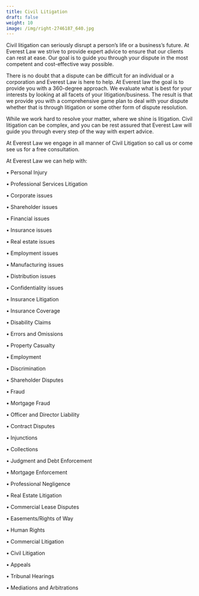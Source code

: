 ```yaml
---
title: Civil Litigation
draft: false
weight: 10
image: /img/right-2746187_640.jpg
---
```

Civil litigation can seriously disrupt a person’s life or a business’s future. At Everest Law we strive to provide expert advice to ensure that our clients can rest at ease. Our goal is to guide you through your dispute in the most competent and cost-effective way possible. 

There is no doubt that a dispute can be difficult for an individual or a corporation and Everest Law is here to help. At Everest law the goal is to provide you with a 360-degree approach. We evaluate what is best for your interests by looking at all facets of your litigation/business. The result is that we provide you with a comprehensive game plan to deal with your dispute whether that is through litigation or some other form of dispute resolution. 

While we work hard to resolve your matter, where we shine is litigation. Civil litigation can be complex, and you can be rest assured that Everest Law will guide you through every step of the way with expert advice. 

At Everest Law we engage in all manner of Civil Litigation so call us or come see us for a free consultation. 

At Everest Law we can help with:

•	Personal Injury

•	Professional Services Litigation

•	Corporate issues

•	Shareholder issues

•	Financial issues

•	Insurance issues

•	Real estate issues

•	Employment issues

•	Manufacturing issues

•	Distribution issues

•	Confidentiality issues

•	Insurance Litigation

•	Insurance Coverage

•	Disability Claims

•	Errors and Omissions

•	Property Casualty

•	Employment

•	Discrimination

•	Shareholder Disputes

•	Fraud

•	Mortgage Fraud

•	Officer and Director Liability

•	Contract Disputes

•	Injunctions

•	Collections

•	Judgment and Debt Enforcement

•	Mortgage Enforcement

•	Professional Negligence

•	Real Estate Litigation

•	Commercial Lease Disputes

•	Easements/Rights of Way

•	Human Rights

•	Commercial Litigation

•	Civil Litigation

•	Appeals

•	Tribunal Hearings

•	Mediations and Arbitrations
